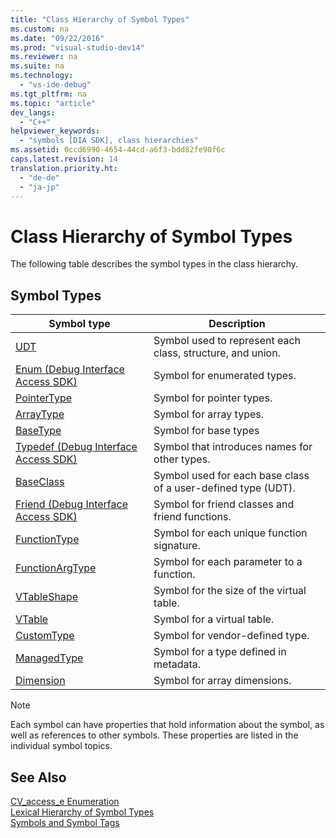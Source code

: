 ```yaml
---
title: "Class Hierarchy of Symbol Types"
ms.custom: na
ms.date: "09/22/2016"
ms.prod: "visual-studio-dev14"
ms.reviewer: na
ms.suite: na
ms.technology: 
  - "vs-ide-debug"
ms.tgt_pltfrm: na
ms.topic: "article"
dev_langs: 
  - "C++"
helpviewer_keywords: 
  - "symbols [DIA SDK], class hierarchies"
ms.assetid: 0ccd6990-4654-44cd-a6f3-bdd82fe90f6c
caps.latest.revision: 14
translation.priority.ht: 
  - "de-de"
  - "ja-jp"
---
```

# Class Hierarchy of Symbol Types
The following table describes the symbol types in the class hierarchy.  
  
## Symbol Types  
  
|Symbol type|Description|  
|-----------------|-----------------|  
|[UDT](../VS_csharp/udt.md)|Symbol used to represent each class, structure, and union.|  
|[Enum (Debug Interface Access SDK)](../VS_csharp/enum--debug-interface-access-sdk-.md)|Symbol for enumerated types.|  
|[PointerType](../VS_csharp/pointertype.md)|Symbol for pointer types.|  
|[ArrayType](../VS_csharp/arraytype.md)|Symbol for array types.|  
|[BaseType](../VS_csharp/basetype.md)|Symbol for base types|  
|[Typedef (Debug Interface Access SDK)](../VS_csharp/typedef--debug-interface-access-sdk-.md)|Symbol that introduces names for other types.|  
|[BaseClass](../VS_csharp/baseclass.md)|Symbol used for each base class of a user-defined type (UDT).|  
|[Friend (Debug Interface Access SDK)](../VS_csharp/friend--debug-interface-access-sdk-.md)|Symbol for friend classes and friend functions.|  
|[FunctionType](../VS_csharp/functiontype.md)|Symbol for each unique function signature.|  
|[FunctionArgType](../VS_csharp/functionargtype.md)|Symbol for each parameter to a function.|  
|[VTableShape](../VS_csharp/vtableshape.md)|Symbol for the size of the virtual table.|  
|[VTable](../VS_csharp/vtable.md)|Symbol for a virtual table.|  
|[CustomType](../VS_csharp/customtype.md)|Symbol for vendor-defined type.|  
|[ManagedType](../VS_csharp/managedtype.md)|Symbol for a type defined in metadata.|  
|[Dimension](../VS_csharp/dimension.md)|Symbol for array dimensions.|  
  
> [!NOTE]
>  Each symbol can have properties that hold information about the symbol, as well as references to other symbols. These properties are listed in the individual symbol topics.  
  
## See Also  
 [CV_access_e Enumeration](../VS_csharp/cv_access_e.md)   
 [Lexical Hierarchy of Symbol Types](../VS_csharp/lexical-hierarchy-of-symbol-types.md)   
 [Symbols and Symbol Tags](../VS_csharp/symbols-and-symbol-tags.md)